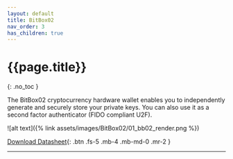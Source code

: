 ```yaml
---
layout: default
title: BitBox02
nav_order: 3
has_children: true
---
```

# {{page.title}}
{: .no_toc }

The BitBox02 cryptocurrency hardware wallet enables
you to independently generate and securely store your
private keys. You can also use it as a second factor
authenticator (FIDO compliant U2F).

![alt text]({% link assets/images/BitBox02/01_bb02_render.png %})

[Download Datasheet](https://shiftcrypto.ch/bitbox02/BitBox02_Datasheet.pdf){: .btn .fs-5 .mb-4 .mb-md-0 .mr-2 }


---
